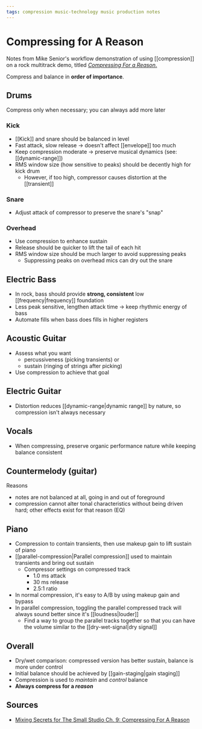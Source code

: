 ```yaml
---
tags: compression music-technology music production notes
---
```


# Compressing for A Reason

Notes from Mike Senior's workflow demonstration of using [[compression]] on a rock multitrack demo, titled [_Compressing For a Reason_.](https://www.cambridge-mt.com/ms/ch9/)

Compress and balance in **order of importance**.

## Drums

Compress only when necessary; you can always add more later

### Kick

- [[Kick]] and snare should be balanced in level
- Fast attack, slow release -> doesn't affect [[envelope]] too much
- Keep compression moderate -> preserve musical dynamics (see: [[dynamic-range]])
- RMS window size (how sensitive to peaks) should be decently high for kick drum
  - However, if too high, compressor causes distortion at the [[transient]]

### Snare

- Adjust attack of compressor to preserve the snare's "snap"

### Overhead

- Use compression to enhance sustain
- Release should be quicker to lift the tail of each hit
- RMS window size should be much larger to avoid suppressing peaks
  - Suppressing peaks on overhead mics can dry out the snare

## Electric Bass

- In rock, bass should provide **strong, consistent** low [[frequency|frequency]] foundation
- Less peak sensitive, lengthen attack time -> keep rhythmic energy of bass
- Automate fills when bass does fills in higher registers

## Acoustic Guitar

- Assess what you want
  - percussiveness (picking transients) or
  - sustain (ringing of strings after picking)
- Use compression to achieve that goal

## Electric Guitar

- Distortion reduces [[dynamic-range|dynamic range]] by nature, so compression isn't always necessary

## Vocals

- When compressing, preserve organic performance nature while keeping balance consistent

## Countermelody (guitar)

Reasons

- notes are not balanced at all, going in and out of foreground
- compression cannot alter tonal characteristics without being driven hard; other effects exist for that reason (EQ)

## Piano

- Compression to contain transients, then use makeup gain to lift sustain of piano
- [[parallel-compression|Parallel compression]] used to maintain transients and bring out sustain
  - Compressor settings on compressed track
    - 1.0 ms attack
    - 30 ms release
    - 2.5:1 ratio
- In normal compression, it's easy to A/B by using makeup gain and bypass
- In parallel compression, toggling the parallel compressed track will always sound better since it's [[loudness|louder]]
  - Find a way to group the parallel tracks together so that you can have the volume similar to the [[dry-wet-signal|dry signal]]

## Overall

- Dry/wet comparison: compressed version has better sustain, balance is more under control
- Initial balance should be achieved by [[gain-staging|gain staging]]
- Compression is used to _maintain_ and _control_ balance
- **Always compress for a _reason_**

## Sources

- [Mixing Secrets for The Small Studio Ch. 9: Compressing For A Reason](https://www.cambridge-mt.com/ms/ch9/)
